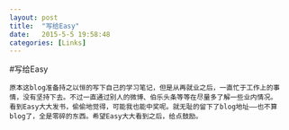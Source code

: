 ```yaml
---
layout: post
title:  "写给Easy"
date:   2015-5-5 19:58:48
categories: [Links]
---
```


#写给Easy

    原本这blog准备持之以恒的写下自己的学习笔记，但是从再就业之后，一直忙于工作上的事情，没有坚持下去。不过一直通过别人的微博、伯乐头条等等在尽量多了解一些业内情况。
    看到Easy大大发书，偷偷地觉得，可能我也能中奖呢。就无耻的留下了blog地址——也不算blog了，全是零碎的东西。希望Easy大大看到之后，给点鼓励。